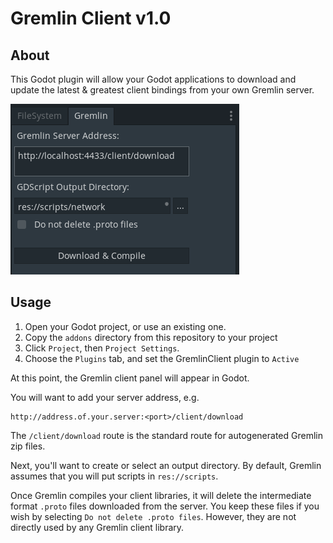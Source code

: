 # Gremlin Client v1.0

## About
This Godot plugin will allow your Godot applications to download and update the
latest & greatest client bindings from your own Gremlin server.

![Plugins](/gh-images/plugin.png)

## Usage

1. Open your Godot project, or use an existing one.
2. Copy the `addons` directory from this repository to your project
3. Click `Project`, then `Project Settings`.
4. Choose the `Plugins` tab, and set the GremlinClient plugin to `Active`

At this point, the Gremlin client panel will appear in Godot. 

You will want to add your server address, e.g. 
```
http://address.of.your.server:<port>/client/download
```

The `/client/download` route is the standard route for autogenerated Gremlin
zip files.

Next, you'll want to create or select an output directory. By default, Gremlin
assumes that you will put scripts in `res://scripts`. 

Once Gremlin compiles your client libraries, it will delete the intermediate
format `.proto` files downloaded from the server. You keep these files if you
wish by selecting `Do not delete .proto files`. However, they are not directly
used by any Gremlin client library.
